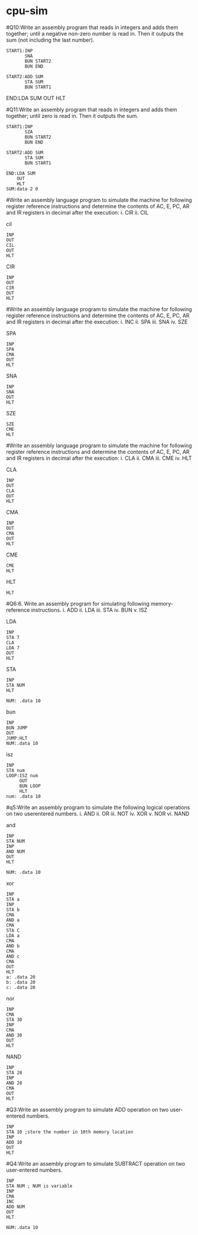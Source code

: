 # cpu-sim
#Q10:Write an assembly program that reads in integers and adds them together; until a
negative non-zero number is read in. Then it outputs the sum (not including the last
number).


    START1:INP
           SNA
           BUN START2
           BUN END
           
    START2:ADD SUM
           STA SUM
           BUN START1
           
   END:LDA SUM
       OUT
       HLT
       
       
#Q11:Write an assembly program that reads in integers and adds them together; until zero is
read in. Then it outputs the sum.

    START1:INP
           SZA
           BUN START2
           BUN END
           
    START2:ADD SUM
           STA SUM
           BUN START1
           
    END:LDA SUM
        OUT
        HLT
    SUM:data 2 0
    
    
#Write an assembly language program to simulate the machine for following register
reference instructions and determine the contents of AC, E, PC, AR and IR registers in
decimal after the execution:
i. CIR
ii. CIL

cil
    
    
    INP
    OUT
    CIL
    OUT
    HLT
    
 CIR
   
   
    INP 
    OUT
    CIR
    OUT
    HLT
 
 
#Write an assembly language program to simulate the machine for following register
reference instructions and determine the contents of AC, E, PC, AR and IR registers in
decimal after the execution:
i. INC
ii. SPA
iii. SNA
iv. SZE

SPA

    INP
    SPA
    CMA
    OUT
    HLT
    
SNA

    INP
    SNA
    OUT
    HLT
    
SZE

    SZE
    CME
    HLT
    
#Write an assembly language program to simulate the machine for following register
reference instructions and determine the contents of AC, E, PC, AR and IR registers in
decimal after the execution:
i. CLA
ii. CMA
iii. CME
iv. HLT

CLA

    INP
    OUT
    CLA
    OUT
    HLT
    
CMA

    INP
    OUT
    CMA
    OUT
    HLT
    
CME

    CME
    HLT
    
HLT

    HLT
    
#Q6:6. Write an assembly program for simulating following memory-reference instructions.
i. ADD
ii. LDA
iii. STA
iv. BUN
v. ISZ

LDA

    INP
    STA 7
    CLA
    LDA 7
    OUT
    HLT
    
STA

    INP
    STA NUM
    HLT
    
    NUM: .data 10
    
bun 

    INP
    BUN JUMP
    OUT
    JUMP:HLT
    NUM:.data 10
    
isz 

    INP
    STA num
    LOOP:ISZ num
         OUT
         BUN LOOP
         HLT
    num: .data 10
    
    
#q5:Write an assembly program to simulate the following logical operations on two userentered numbers.
i. AND
ii. OR
iii. NOT
iv. XOR
v. NOR
vi. NAND

and

    INP
    STA NUM
    INP
    AND NUM
    OUT
    HLT
    
    NUM: .data 10
    
    
 xor
 
    INP
    STA a
    INP
    STA b 
    CMA
    AND a 
    CMA
    STA C
    LDA a
    CMA
    AND b
    CMA
    AND c
    CMA
    OUT
    HLT
    a: .data 20
    b: .data 20
    c: .data 20
    
nor

    INP
    CMA
    STA 30
    INP
    CMA
    AND 30
    OUT
    HLT
    
NAND

    INP
    STA 28
    INP
    AND 28
    CMA
    OUT
    HLT
    
 #Q3:Write an assembly program to simulate ADD operation on two user-entered numbers.
 
 
    INP
    STA 10 ;store the number in 10th memory location
    INP
    ADD 10
    OUT
    HLT

#Q4:Write an assembly program to simulate SUBTRACT operation on two user-entered
numbers.

    INP
    STA NUM ; NUM is variable
    INP
    CMA
    INC 
    ADD NUM
    OUT
    HLT
    
    NUM:.data 10
    
 
    
    
    
    

